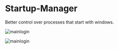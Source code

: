 # Startup-Manager

Better control over processes that start with windows. 



![mainlogin](https://imgur.com/19pNEmF.png)


![mainlogin](https://imgur.com/jukA0ZO.png)
